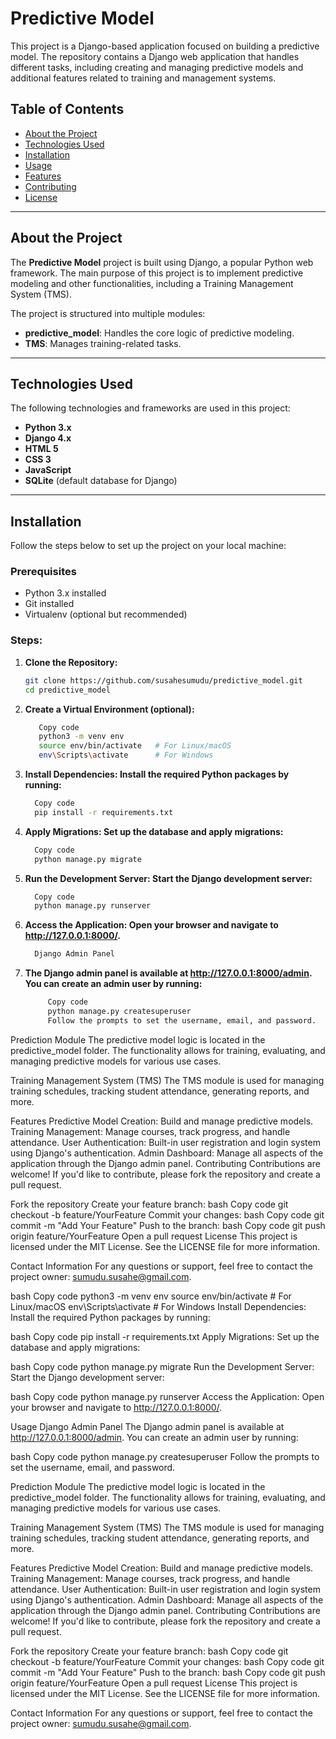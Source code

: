 # **Predictive Model**

This project is a Django-based application focused on building a predictive model. The repository contains a Django web application that handles different tasks, including creating and managing predictive models and additional features related to training and management systems.

## **Table of Contents**

- [About the Project](#about-the-project)
- [Technologies Used](#technologies-used)
- [Installation](#installation)
- [Usage](#usage)
- [Features](#features)
- [Contributing](#contributing)
- [License](#license)

---

## **About the Project**

The **Predictive Model** project is built using Django, a popular Python web framework. The main purpose of this project is to implement predictive modeling and other functionalities, including a Training Management System (TMS).

The project is structured into multiple modules:
- **predictive_model**: Handles the core logic of predictive modeling.
- **TMS**: Manages training-related tasks.

---

## **Technologies Used**

The following technologies and frameworks are used in this project:
- **Python 3.x**
- **Django 4.x**
- **HTML 5**
- **CSS 3**
- **JavaScript**
- **SQLite** (default database for Django)

---

## **Installation**

Follow the steps below to set up the project on your local machine:

### Prerequisites
- Python 3.x installed
- Git installed
- Virtualenv (optional but recommended)

### Steps:

1. **Clone the Repository:**
   ```bash
   git clone https://github.com/susahesumudu/predictive_model.git
   cd predictive_model


2. **Create a Virtual Environment (optional):**
   ```bash
      Copy code
      python3 -m venv env
      source env/bin/activate   # For Linux/macOS
      env\Scripts\activate      # For Windows

3.  **Install Dependencies: Install the required Python packages by running:**

    ```bash
      Copy code
      pip install -r requirements.txt

4. **Apply Migrations: Set up the database and apply migrations:**

    ```bash
      Copy code
      python manage.py migrate
    
5. **Run the Development Server: Start the Django development server:**

    ```bash
      Copy code
      python manage.py runserver
    
6. **Access the Application: Open your browser and navigate to http://127.0.0.1:8000/.**

    ```bash
      Django Admin Panel

7. **The Django admin panel is available at http://127.0.0.1:8000/admin. You can create an admin user by running:**

    ```bash
         Copy code
         python manage.py createsuperuser
         Follow the prompts to set the username, email, and password.

Prediction Module
The predictive model logic is located in the predictive_model folder. The functionality allows for training, evaluating, and managing predictive models for various use cases.

Training Management System (TMS)
The TMS module is used for managing training schedules, tracking student attendance, generating reports, and more.

Features
Predictive Model Creation: Build and manage predictive models.
Training Management: Manage courses, track progress, and handle attendance.
User Authentication: Built-in user registration and login system using Django's authentication.
Admin Dashboard: Manage all aspects of the application through the Django admin panel.
Contributing
Contributions are welcome! If you'd like to contribute, please fork the repository and create a pull request.

Fork the repository
Create your feature branch:
bash
Copy code
git checkout -b feature/YourFeature
Commit your changes:
bash
Copy code
git commit -m "Add Your Feature"
Push to the branch:
bash
Copy code
git push origin feature/YourFeature
Open a pull request
License
This project is licensed under the MIT License. See the LICENSE file for more information.

Contact Information
For any questions or support, feel free to contact the project owner: sumudu.susahe@gmail.com.

bash
Copy code
python3 -m venv env
source env/bin/activate   # For Linux/macOS
env\Scripts\activate      # For Windows
Install Dependencies: Install the required Python packages by running:

bash
Copy code
pip install -r requirements.txt
Apply Migrations: Set up the database and apply migrations:

bash
Copy code
python manage.py migrate
Run the Development Server: Start the Django development server:

bash
Copy code
python manage.py runserver
Access the Application: Open your browser and navigate to http://127.0.0.1:8000/.

Usage
Django Admin Panel
The Django admin panel is available at http://127.0.0.1:8000/admin. You can create an admin user by running:

bash
Copy code
python manage.py createsuperuser
Follow the prompts to set the username, email, and password.

Prediction Module
The predictive model logic is located in the predictive_model folder. The functionality allows for training, evaluating, and managing predictive models for various use cases.

Training Management System (TMS)
The TMS module is used for managing training schedules, tracking student attendance, generating reports, and more.

Features
Predictive Model Creation: Build and manage predictive models.
Training Management: Manage courses, track progress, and handle attendance.
User Authentication: Built-in user registration and login system using Django's authentication.
Admin Dashboard: Manage all aspects of the application through the Django admin panel.
Contributing
Contributions are welcome! If you'd like to contribute, please fork the repository and create a pull request.

Fork the repository
Create your feature branch:
bash
Copy code
git checkout -b feature/YourFeature
Commit your changes:
bash
Copy code
git commit -m "Add Your Feature"
Push to the branch:
bash
Copy code
git push origin feature/YourFeature
Open a pull request
License
This project is licensed under the MIT License. See the LICENSE file for more information.

Contact Information
For any questions or support, feel free to contact the project owner: sumudu.susahe@gmail.com.
